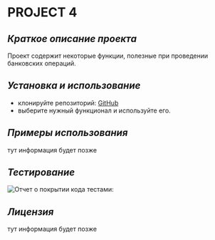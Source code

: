 # PROJECT 4

## *Краткое описание проекта*

Проект содержит некоторые функции, полезные при проведении банковских операций.

## *Установка и использование*

+ клонируйте репозиторий: [GitHub](https://github.com/Kristina-Maximova/project4.git)
+ выберите нужный функционал и используйте его.

## *Примеры использования*

тут информация будет позже

## *Тестирование*
![Отчет о покрытии кода тестами:](https://github.com/Kristina-Maximova/project4/blob/feature/homework_10_2/images/coverage1.jpg)



## *Лицензия*

тут информация будет позже
